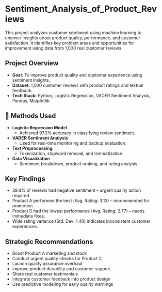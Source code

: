 # Sentiment_Analysis_of_Product_Reviews
This project analyzes customer sentiment using machine learning to uncover insights about product quality, performance, and customer satisfaction. It identifies key problem areas and opportunities for improvement using data from 1,000 real customer reviews.

## Project Overview

- **Goal:** To improve product quality and customer experience using sentiment insights.
- **Dataset:** 1,000 customer reviews with product ratings and textual feedback.
- **Tech Stack:** Python, Logistic Regression, VADER Sentiment Analysis, Pandas, Matplotlib

## 🧪 Methods Used

- **Logistic Regression Model**  
  - Achieved 97.3% accuracy in classifying review sentiment.
- **VADER Sentiment Analysis**  
  - Used for real-time monitoring and backup evaluation.
- **Text Preprocessing**
  - Tokenization, stopword removal, and lemmatization.
- **Data Visualization**
  - Sentiment breakdown, product ranking, and rating analysis.

## Key Findings

- 39.8% of reviews had negative sentiment – urgent quality action required.
- Product A performed the best (Avg. Rating: 3.13) – recommended for promotion.
- Product D had the lowest performance (Avg. Rating: 2.77) – needs immediate fixes.
- Wide rating variance (Std. Dev: 1.40) indicates inconsistent customer experiences.

## Strategic Recommendations
- Boost Product A marketing and stock
- Conduct urgent quality checks for Product D
- Launch quality assurance overhaul
- Improve product durability and customer support
- Share real customer testimonials
- Integrate customer feedback into product design
- Use predictive modeling for early quality warnings



